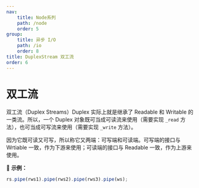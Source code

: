 ```yaml
---
nav:
    title: Node系列
    path: /node
    order: 5
group:
    title: 异步 I/O
    path: /io
    order: 8
title: DuplexStream 双工流
order: 6
---
```


# 双工流

双工流（Duplex Streams）Duplex 实际上就是继承了 Readable 和 Writable 的一类流。所以，一个 Duplex 对象既可当成可读流来使用（需要实现 `_read` 方法），也可当成可写流来使用（需要实现 `_write` 方法）。

因为它既可读又可写，所以称它又两端：可写端和可读端。可写端的接口与 Wrtiable 一致，作为下游来使用；可读端的接口与 Readable 一致，作为上游来使用。

🌰 **示例：**

```js
rs.pipe(rws1).pipe(rws2).pipe(rws3).pipe(ws);
```
